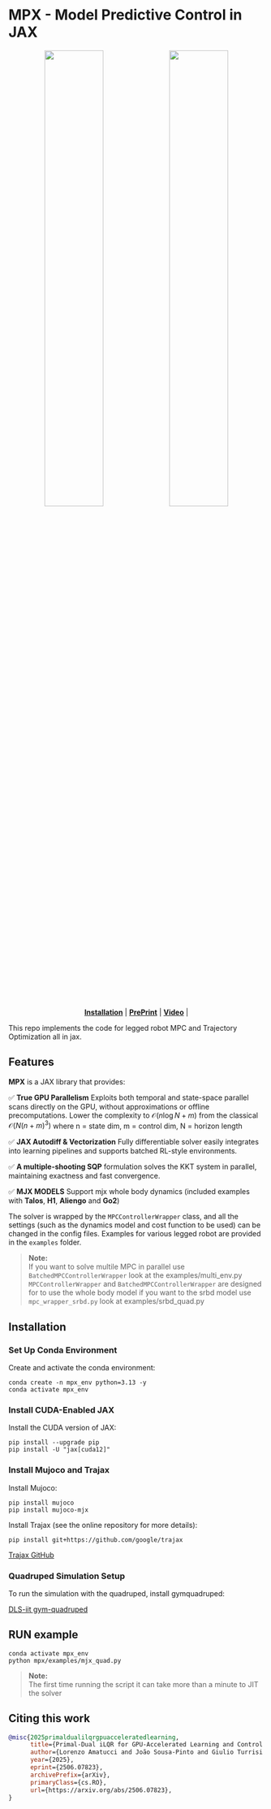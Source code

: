 # MPX - Model Predictive Control in JAX
<p align="center">
  <img src="https://github.com/user-attachments/assets/de8b9650-684e-4f31-82e4-9a0035f50f8e" width="48%" />
  
  <img src="https://github.com/user-attachments/assets/22d8fcd2-32f4-41c5-acb6-7eedf1bc66ee" width="48%" />
</p>
<div align="center">
  <a href="#Installation"><b>Installation</b></a> |
  <a href="https://arxiv.org/abs/2506.07823"><b>PrePrint</b></a> |
  <a href="https://youtu.be/zquKLxbAU_Y"><b>Video</b></a> |
  
</div>

This repo implements the code for legged robot MPC and Trajectory Optimization all in jax. 
## Features
**MPX** is a JAX library that provides:

✅ **True GPU Parallelism**
Exploits both temporal and state-space parallel scans directly on the GPU, without approximations or offline precomputations. Lower the complexity to $\mathcal{O}(n\log{N} + m)$  from the classical $\mathcal{O}(N(n + m)^3)$ where n = state dim, m = control dim, N = horizon length

✅ **JAX Autodiff & Vectorization**
Fully differentiable solver easily integrates into learning pipelines and supports batched RL-style environments.

✅ **A multiple-shooting SQP** formulation solves the KKT system in parallel, maintaining exactness and fast convergence.

✅ **MJX MODELS** Support mjx whole body dynamics (included examples with **Talos**, **H1**, **Aliengo** and **Go2**)

The solver is wrapped by the `MPCControllerWrapper` class, and all the settings (such as the dynamics model and cost function to be used) can be changed in the config files. Examples for various legged robot are provided in the `examples` folder.
> **Note:**  
> If you want to solve multile MPC in parallel use `BatchedMPCControllerWrapper` look at the examples/multi_env.py
> `MPCControllerWrapper` and `BatchedMPCControllerWrapper` are designed for to use the whole body model if you want to the srbd model use `mpc_wrapper_srbd.py` look at examples/srbd_quad.py

## Installation

### Set Up Conda Environment
Create and activate the conda environment:
```
conda create -n mpx_env python=3.13 -y
conda activate mpx_env
```

### Install CUDA-Enabled JAX
Install the CUDA version of JAX:
```
pip install --upgrade pip
pip install -U "jax[cuda12]"
```

### Install Mujoco and Trajax
Install Mujoco:
```
pip install mujoco
pip install mujoco-mjx
```

Install Trajax (see the online repository for more details):
```
pip install git+https://github.com/google/trajax
```
[Trajax GitHub](https://github.com/username/trajax)

### Quadruped Simulation Setup
To run the simulation with the quadruped, install gymquadruped:

[DLS-iit gym-quadruped](https://github.com/iit-DLSLab/gym-quadruped)

## RUN example
```
conda activate mpx_env
python mpx/examples/mjx_quad.py
```
> **Note:**  
The first time running the script it can take more than a minute to JIT the solver

## Citing this work

```bibtex
@misc{2025primaldualilqrgpuacceleratedlearning,
      title={Primal-Dual iLQR for GPU-Accelerated Learning and Control in Legged Robots}, 
      author={Lorenzo Amatucci and João Sousa-Pinto and Giulio Turrisi and Dominique Orban and Victor Barasuol and Claudio Semini},
      year={2025},
      eprint={2506.07823},
      archivePrefix={arXiv},
      primaryClass={cs.RO},
      url={https://arxiv.org/abs/2506.07823}, 
}
```
